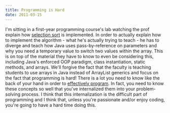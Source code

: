 ```yaml
---
title: Programming is Hard
date: 2011-03-15
---
```



I'm sitting in a first-year programming course's lab watching the prof explain how [selection sort](http://en.wikipedia.org/wiki/Selection_sort) is implemented. In order to actually explain how to implement the algorithm - what he's actually trying to teach - he has to diverge and teach how Java uses pass-by-reference on parameters and why you need a temporary value to switch two values within the array. This is on top of the material they have to know to even be considering this, including Java's enforced OOP paradigm, class instantiation, static methods, and arrays. We'll forgive the fact that the faculty is teaching students to use arrays in Java instead of ArrayList generics and focus on the fact that programming is hard! There is a lot you need to know like the back of your hand in order to [effectively program](http://en.wikipedia.org/wiki/Cargo_cult_programming). In fact, you need to know these concepts so well that you've internalized them into your problem-solving process. I think that this internalization is the difficult part of programming and I think that, unless you're passionate and/or enjoy coding, you're going to have a hard time doing this.


  
